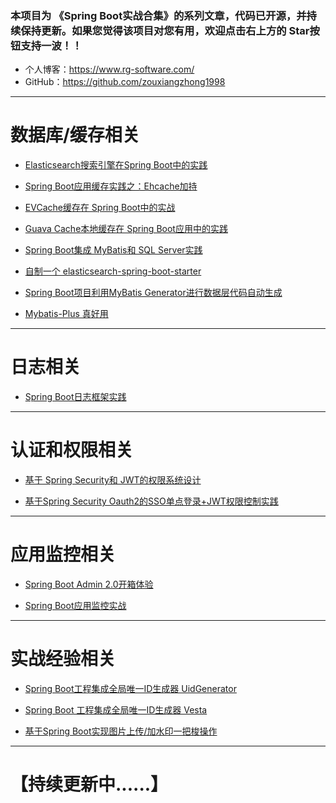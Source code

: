 ### 本项目为 《Spring Boot实战合集》的系列文章，代码已开源，并持续保持更新。如果您觉得该项目对您有用，欢迎点击右上方的 Star按钮支持一波！！

- 个人博客：https://www.rg-software.com/
- GitHub：https://github.com/zouxiangzhong1998

---

# 数据库/缓存相关

- [Elasticsearch搜索引擎在Spring Boot中的实践](https://github.com/zouxiangzhong1998/Spring-Boot-In-Action/tree/master/springboot_es_demo)

- [Spring Boot应用缓存实践之：Ehcache加持](https://github.com/zouxiangzhong1998/Spring-Boot-In-Action/tree/master/springbt_ehcache)

- [EVCache缓存在 Spring Boot中的实战](https://github.com/zouxiangzhong1998/Spring-Boot-In-Action/tree/master/springbt_evcache)

- [Guava Cache本地缓存在 Spring Boot应用中的实践](https://github.com/zouxiangzhong1998/Spring-Boot-In-Action/tree/master/springbt_guava_cache)

- [Spring Boot集成 MyBatis和 SQL Server实践](https://github.com/zouxiangzhong1998/Spring-Boot-In-Action/tree/master/springbt_mybatis_sqlserver)

- [自制一个 elasticsearch-spring-boot-starter](https://www.rg-software.com/2019/12/07/elasticsearch-spring-boot-starter/)

- [Spring Boot项目利用MyBatis Generator进行数据层代码自动生成](https://www.rg-software.com/2019/12/14/mybatis-generator/)

- [Mybatis-Plus 真好用](https://www.rg-software.com/2019/12/21/springbt-mybatis-plus/)

---

# 日志相关

- [Spring Boot日志框架实践](https://www.rg-software.com/2019/12/28/SpringBootLog/)

---

# 认证和权限相关

- [基于 Spring Security和 JWT的权限系统设计](https://github.com/zouxiangzhong1998/Spring-Boot-In-Action/tree/master/springbt_security_jwt)

- [基于Spring Security Oauth2的SSO单点登录+JWT权限控制实践](https://github.com/zouxiangzhong1998/Spring-Boot-In-Action/tree/master/springbt_sso_jwt)

---

# 应用监控相关

- [Spring Boot Admin 2.0开箱体验](https://github.com/zouxiangzhong1998/Spring-Boot-In-Action/tree/master/spring_boot_admin2.0_demo)

- [Spring Boot应用监控实战](https://github.com/zouxiangzhong1998/Spring-Boot-In-Action/tree/master/springbt_admin_server)

---

# 实战经验相关

- [Spring Boot工程集成全局唯一ID生成器 UidGenerator](https://github.com/zouxiangzhong1998/Spring-Boot-In-Action/tree/master/springbt_uid_generator)

- [Spring Boot 工程集成全局唯一ID生成器 Vesta](https://github.com/zouxiangzhong1998/Spring-Boot-In-Action/tree/master/springbt_vesta)

- [基于Spring Boot实现图片上传/加水印一把梭操作](https://github.com/zouxiangzhong1998/Spring-Boot-In-Action/tree/master/springbt_watermark)

---

# 【持续更新中......】



